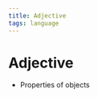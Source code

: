 ```yaml
---
title: Adjective
tags: language
---
```


# Adjective
- Properties of objects




































































